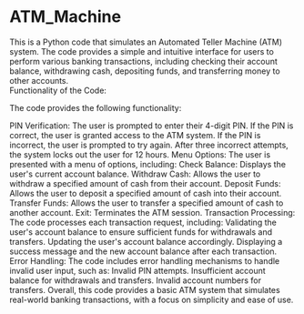 # ATM_Machine
This is a Python code that simulates an Automated Teller Machine (ATM) system. The code provides a simple and intuitive interface for users to perform various banking transactions, including checking their account balance, withdrawing cash, depositing funds, and transferring money to other accounts.  
Functionality of the Code:

The code provides the following functionality:

PIN Verification:
                The user is prompted to enter their 4-digit PIN. If the PIN is correct, the user is granted access to the ATM system. If the PIN is incorrect, the user is prompted to try again. After three incorrect attempts, the system locks out the user for 12 hours.
Menu Options: The user is presented with a menu of options, including:
Check Balance: 
             Displays the user's current account balance.
Withdraw Cash:
             Allows the user to withdraw a specified amount of cash from their account.
Deposit Funds:
             Allows the user to deposit a specified amount of cash into their account.
Transfer Funds: 
               Allows the user to transfer a specified amount of cash to another account.
Exit:
     Terminates the ATM session.
Transaction Processing: 
                      The code processes each transaction request, including:
Validating the user's account balance to ensure sufficient funds for withdrawals and transfers.
Updating the user's account balance accordingly.
Displaying a success message and the new account balance after each transaction.
Error Handling: 
               The code includes error handling mechanisms to handle invalid user input, such as:
Invalid PIN attempts.
Insufficient account balance for withdrawals and transfers.
Invalid account numbers for transfers.
Overall, this code provides a basic ATM system that simulates real-world banking transactions, with a focus on simplicity and ease of use.



